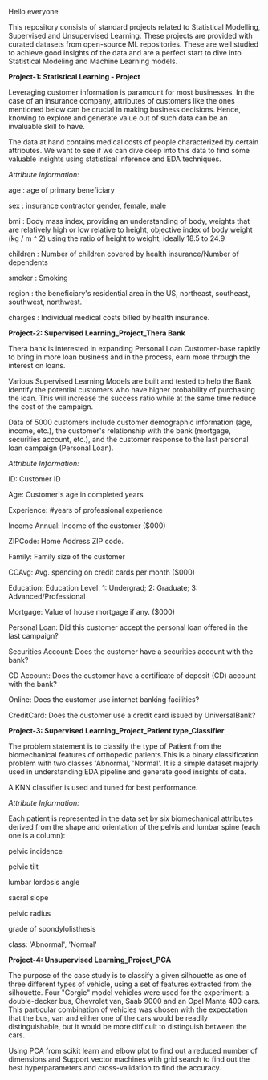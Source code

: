 Hello everyone

This repository consists of standard projects related to Statistical Modelling, Supervised and Unsupervised Learning. These projects are provided with curated datasets from open-source ML repositories. These are well studied to achieve good insights of the data and are a perfect start to dive into Statistical Modeling and Machine Learning models.

**Project-1:  Statistical Learning - Project**

Leveraging customer information is paramount for most businesses. In the case of an insurance company, attributes of customers like the ones mentioned below can be crucial in making business decisions. Hence, knowing to explore and generate value out of such data can be an invaluable skill to have.

The data at hand contains medical costs of people characterized by certain attributes. We want to see if we can dive deep into this data to find some valuable insights using statistical inference and EDA techniques.

*Attribute Information:*

age : age of primary beneficiary                                                                                                                                                                                              

sex : insurance contractor gender, female, male

bmi : Body mass index, providing an understanding of body, weights that are relatively high or low relative to height, objective index of body weight (kg / m ^ 2) using  the ratio of height to weight, ideally 18.5 to 24.9

children : Number of children covered by health insurance/Number of dependents

smoker : Smoking

region : the beneficiary's residential area in the US, northeast, southeast, southwest, northwest.

charges : Individual medical costs billed by health insurance.

**Project-2: Supervised Learning_Project_Thera Bank**

Thera bank is interested in expanding Personal Loan Customer-base rapidly to bring in more loan business and in the process, earn more through the interest on loans. 

Various Supervised Learning Models are built and tested to help the Bank identify the potential customers who have higher probability of purchasing the loan. This will increase the success ratio while at the same time reduce the cost of the campaign.

Data of 5000 customers include customer demographic information (age, income, etc.), the customer's relationship with the bank (mortgage, securities account, etc.), and the customer response to the last personal loan campaign (Personal Loan).

_Attribute Information:_

ID: Customer ID	

Age: Customer's age in completed years

Experience: #years of professional experience

Income	Annual: Income of the customer ($000)

ZIPCode: Home Address ZIP code.

Family: Family size of the customer

CCAvg: Avg. spending on credit cards per month ($000)

Education: Education Level. 1: Undergrad; 2: Graduate; 3: Advanced/Professional

Mortgage: Value of house mortgage if any. ($000)

Personal Loan: Did this customer accept the personal loan offered in the last campaign?

Securities Account: Does the customer have a securities account with the bank?

CD Account: Does the customer have a certificate of deposit (CD) account with the bank?

Online: Does the customer use internet banking facilities?

CreditCard: Does the customer use a credit card issued by UniversalBank?


**Project-3: Supervised Learning_Project_Patient type_Classifier**

The problem statement is to classify the type of Patient from the biomechanical features of orthopedic patients.This is a binary classification problem with two classes 'Abnormal, 'Normal'. It is a simple dataset majorly used in understanding EDA pipeline and generate good insights of data. 

A KNN classifier is used and tuned for best performance.

_Attribute Information:_

Each patient is represented in the data set by six biomechanical attributes derived from the shape and orientation of the pelvis and lumbar spine (each one is a column):

pelvic incidence

pelvic tilt

lumbar lordosis angle

sacral slope

pelvic radius

grade of spondylolisthesis

class: 'Abnormal', 'Normal'


**Project-4: Unsupervised Learning_Project_PCA**

The purpose of the case study is to classify a given silhouette as one of three different types of vehicle, using a set of features extracted from the silhouette. Four "Corgie" model vehicles were used for the experiment: a double-decker bus, Chevrolet van, Saab 9000 and an Opel Manta 400 cars. This particular combination of vehicles was chosen with the expectation that the bus, van and either one of the cars would be readily distinguishable, but it would be more difficult to distinguish between the cars.

Using PCA from scikit learn and elbow plot to find out a reduced number of dimensions and Support vector machines with grid search to find out the best hyperparameters and cross-validation to find the accuracy.
